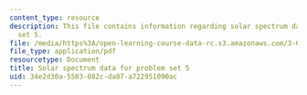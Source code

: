 ```yaml
---
content_type: resource
description: This file contains information regarding solar spectrum data for problem
  set 5.
file: /media/https%3A/open-learning-course-data-rc.s3.amazonaws.com/3-021j-introduction-to-modeling-and-simulation-spring-2012/34e2d30a5503082cda87a722951090ac_MIT3_021JS13_thesun.pdf
file_type: application/pdf
resourcetype: Document
title: Solar spectrum data for problem set 5
uid: 34e2d30a-5503-082c-da87-a722951090ac
---
```

